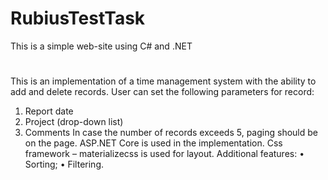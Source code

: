 # RubiusTestTask
This is a simple web-site using C# and .NET
#

This is an implementation of a time management system with the ability to add and delete records.
User can set the following parameters for record:
1. Report date
2. Project (drop-down list)
3. Comments
In case the number of records exceeds 5, paging should be on the page.
ASP.NET Core is used in the implementation.
Css framework – materializecss is used for layout.
Additional features:
• Sorting;
• Filtering.
